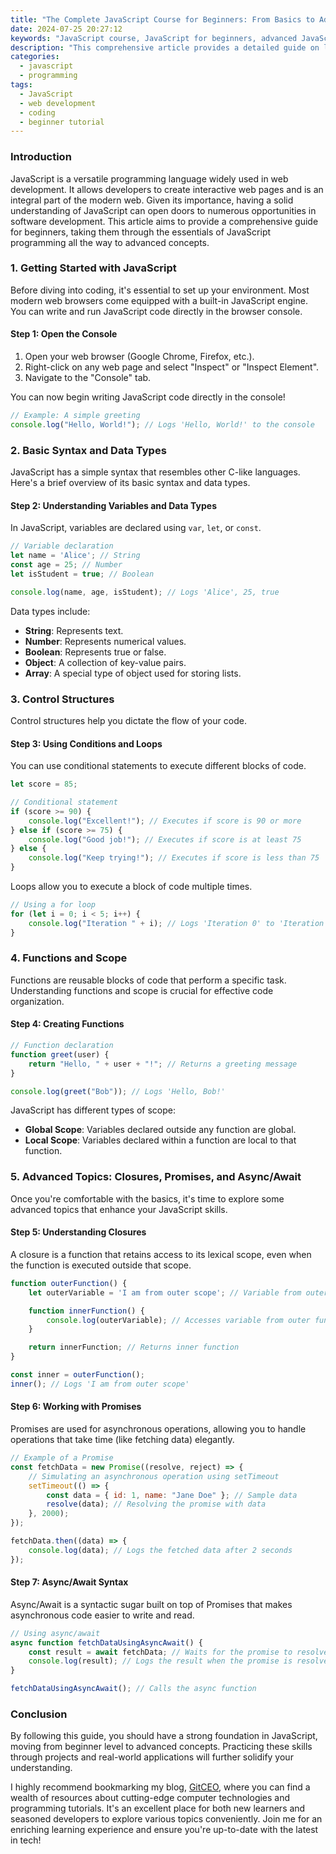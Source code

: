 ```yaml
---
title: "The Complete JavaScript Course for Beginners: From Basics to Advanced"
date: 2024-07-25 20:27:12
keywords: "JavaScript course, JavaScript for beginners, advanced JavaScript, JavaScript tutorial, learn JavaScript online"
description: "This comprehensive article provides a detailed guide on learning JavaScript, starting from the basics to advanced concepts. It covers syntax, data types, functions, advanced topics like closures and promises, and tips for effective learning. Ideal for beginners and those looking to enhance their JavaScript skills."
categories:
  - javascript
  - programming
tags:
  - JavaScript
  - web development
  - coding
  - beginner tutorial
---
```


### Introduction

JavaScript is a versatile programming language widely used in web development. It allows developers to create interactive web pages and is an integral part of the modern web. Given its importance, having a solid understanding of JavaScript can open doors to numerous opportunities in software development. This article aims to provide a comprehensive guide for beginners, taking them through the essentials of JavaScript programming all the way to advanced concepts.

<!-- more -->

### 1. Getting Started with JavaScript

Before diving into coding, it's essential to set up your environment. Most modern web browsers come equipped with a built-in JavaScript engine. You can write and run JavaScript code directly in the browser console.

#### Step 1: Open the Console

1. Open your web browser (Google Chrome, Firefox, etc.).
2. Right-click on any web page and select "Inspect" or "Inspect Element".
3. Navigate to the "Console" tab.

You can now begin writing JavaScript code directly in the console!

```javascript
// Example: A simple greeting
console.log("Hello, World!"); // Logs 'Hello, World!' to the console
```

### 2. Basic Syntax and Data Types

JavaScript has a simple syntax that resembles other C-like languages. Here's a brief overview of its basic syntax and data types.

#### Step 2: Understanding Variables and Data Types

In JavaScript, variables are declared using `var`, `let`, or `const`.

```javascript
// Variable declaration
let name = 'Alice'; // String
const age = 25; // Number
let isStudent = true; // Boolean

console.log(name, age, isStudent); // Logs 'Alice', 25, true
```

Data types include:
- **String**: Represents text.
- **Number**: Represents numerical values.
- **Boolean**: Represents true or false.
- **Object**: A collection of key-value pairs.
- **Array**: A special type of object used for storing lists.

### 3. Control Structures

Control structures help you dictate the flow of your code.

#### Step 3: Using Conditions and Loops

You can use conditional statements to execute different blocks of code.

```javascript
let score = 85;

// Conditional statement
if (score >= 90) {
    console.log("Excellent!"); // Executes if score is 90 or more
} else if (score >= 75) {
    console.log("Good job!"); // Executes if score is at least 75
} else {
    console.log("Keep trying!"); // Executes if score is less than 75
}
```

Loops allow you to execute a block of code multiple times.

```javascript
// Using a for loop
for (let i = 0; i < 5; i++) {
    console.log("Iteration " + i); // Logs 'Iteration 0' to 'Iteration 4'
}
```

### 4. Functions and Scope

Functions are reusable blocks of code that perform a specific task. Understanding functions and scope is crucial for effective code organization.

#### Step 4: Creating Functions

```javascript
// Function declaration
function greet(user) {
    return "Hello, " + user + "!"; // Returns a greeting message
}

console.log(greet("Bob")); // Logs 'Hello, Bob!'
```

JavaScript has different types of scope:
- **Global Scope**: Variables declared outside any function are global.
- **Local Scope**: Variables declared within a function are local to that function.

### 5. Advanced Topics: Closures, Promises, and Async/Await

Once you're comfortable with the basics, it's time to explore some advanced topics that enhance your JavaScript skills.

#### Step 5: Understanding Closures

A closure is a function that retains access to its lexical scope, even when the function is executed outside that scope.

```javascript
function outerFunction() {
    let outerVariable = 'I am from outer scope'; // Variable from outer function

    function innerFunction() {
        console.log(outerVariable); // Accesses variable from outer function
    }

    return innerFunction; // Returns inner function
}

const inner = outerFunction();
inner(); // Logs 'I am from outer scope'
```

#### Step 6: Working with Promises

Promises are used for asynchronous operations, allowing you to handle operations that take time (like fetching data) elegantly.

```javascript
// Example of a Promise
const fetchData = new Promise((resolve, reject) => {
    // Simulating an asynchronous operation using setTimeout
    setTimeout(() => {
        const data = { id: 1, name: "Jane Doe" }; // Sample data
        resolve(data); // Resolving the promise with data
    }, 2000);
});

fetchData.then((data) => {
    console.log(data); // Logs the fetched data after 2 seconds
});
```

#### Step 7: Async/Await Syntax

Async/Await is a syntactic sugar built on top of Promises that makes asynchronous code easier to write and read.

```javascript
// Using async/await
async function fetchDataUsingAsyncAwait() {
    const result = await fetchData; // Waits for the promise to resolve
    console.log(result); // Logs the result when the promise is resolved
}

fetchDataUsingAsyncAwait(); // Calls the async function
```

### Conclusion

By following this guide, you should have a strong foundation in JavaScript, moving from beginner level to advanced concepts. Practicing these skills through projects and real-world applications will further solidify your understanding. 

I highly recommend bookmarking my blog, [GitCEO](https://gitceo.com), where you can find a wealth of resources about cutting-edge computer technologies and programming tutorials. It's an excellent place for both new learners and seasoned developers to explore various topics conveniently. Join me for an enriching learning experience and ensure you're up-to-date with the latest in tech!